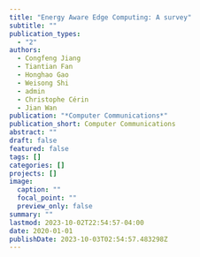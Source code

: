```yaml
---
title: "Energy Aware Edge Computing: A survey"
subtitle: ""
publication_types:
  - "2"
authors:
  - Congfeng Jiang
  - Tiantian Fan
  - Honghao Gao
  - Weisong Shi
  - admin
  - Christophe Cérin
  - Jian Wan
publication: "*Computer Communications*"
publication_short: Computer Communications
abstract: ""
draft: false
featured: false
tags: []
categories: []
projects: []
image:
  caption: ""
  focal_point: ""
  preview_only: false
summary: ""
lastmod: 2023-10-02T22:54:57-04:00
date: 2020-01-01
publishDate: 2023-10-03T02:54:57.483298Z
---
```

